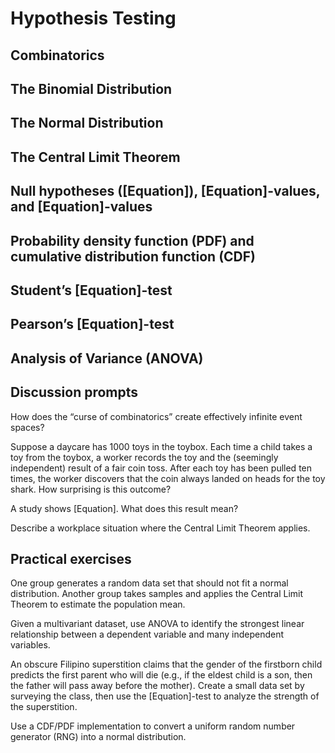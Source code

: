 # Hypothesis Testing

## Combinatorics 

## The Binomial Distribution 

## The Normal Distribution 

## The Central Limit Theorem 

## Null hypotheses ([Equation]), [Equation]-values, and [Equation]-values 

## Probability density function (PDF) and cumulative distribution function (CDF) 

## Student’s [Equation]-test 

## Pearson’s [Equation]-test 

## Analysis of Variance (ANOVA) 

## Discussion prompts

How does the “curse of combinatorics” create effectively infinite event spaces? 

Suppose a daycare has 1000 toys in the toybox. Each time a child takes a toy from the toybox, a worker records the toy and the (seemingly independent) result of a fair coin toss. After each toy has been pulled ten times, the worker discovers that the coin always landed on heads for the toy shark. How surprising is this outcome? 

A study shows [Equation]. What does this result mean? 

Describe a workplace situation where the Central Limit Theorem applies. 

## Practical exercises

One group generates a random data set that should not fit a normal distribution. Another group takes samples and applies the Central Limit Theorem to estimate the population mean. 

Given a multivariant dataset, use ANOVA to identify the strongest linear relationship between a dependent variable and many independent variables. 

An obscure Filipino superstition claims that the gender of the firstborn child predicts the first parent who will die (e.g., if the eldest child is a son, then the father will pass away before the mother). Create a small data set by surveying the class, then use the [Equation]-test to analyze the strength of the superstition.  

Use a CDF/PDF implementation to convert a uniform random number generator (RNG) into a normal distribution. 

